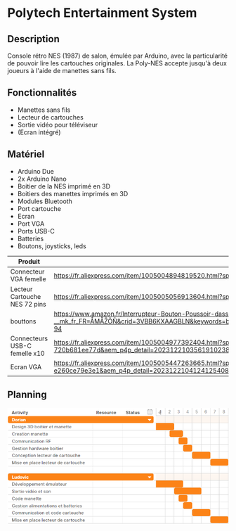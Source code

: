 # Polytech Entertainment System

## Description

Console rétro NES (1987) de salon, émulée par Arduino, avec la particularité de pouvoir lire les cartouches originales. La Poly-NES accepte jusqu'à deux joueurs à l'aide de manettes sans fils.

## Fonctionnalités

- Manettes sans fils
- Lecteur de cartouches
- Sortie vidéo pour téléviseur
- (Ecran intégré)

## Matériel

- Arduino Due
- 2x Arduino Nano
- Boitier de la NES imprimé en 3D
- Boitiers des manettes imprimés en 3D
- Modules Bluetooth
- Port cartouche
- Ecran
- Port VGA
- Ports USB-C
- Batteries
- Boutons, joysticks, leds

| Produit | Lien |
| --- | --- |
| Connecteur VGA femelle | https://fr.aliexpress.com/item/1005004894819520.html?spm=a2g0o.order_list.order_list_main.29.768c5e5bm8RIAR&gatewayAdapt=glo2fra |
| Lecteur Cartouche NES 72 pins | https://fr.aliexpress.com/item/1005005056913604.html?spm=a2g0o.order_list.order_list_main.5.768c5e5bm8RIAR&gatewayAdapt=glo2fra |
| bouttons | https://www.amazon.fr/Interrupteur-Bouton-Poussoir-dassortiment-dinterrupteur-Bouton-poussoir/dp/B09QM5VBTM/ref=sr_1_94?__mk_fr_FR=ÅMÅŽÕÑ&crid=3VBB6KXAAGBLN&keywords=bouton+arduino+manette&qid=1703152825&sprefix=bouton+arduino+manette%2Caps%2C211&sr=8-94 |
| Connecteurs USB-C femelle x10 | https://fr.aliexpress.com/item/1005004977392404.html?spm=a2g0o.productlist.main.33.4fc84bc9dWcAGQ&algo_pvid=edf8d4c5-13f4-4df0-83b0-720b681ee77d&aem_p4p_detail=202312210356191023878133500410001364796&search_p4p_id=202312210356191023878133500410001364796_17 |
| Ecran VGA | https://fr.aliexpress.com/item/1005005447263665.html?spm=a2g0o.productlist.main.3.23a62712AbPj8R&algo_pvid=f070a39c-7bea-451b-9091-e260ce79e3e1&aem_p4p_detail=202312210412412540851831901700001395088&search_p4p_id=202312210412412540851831901700001395088_2 |

## Planning

![Planning](/planning.png)

